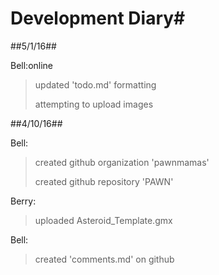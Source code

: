 # Development Diary#
##5/1/16##


Bell:online
> updated 'todo.md' formatting
>
> attempting to upload images

##4/10/16##


Bell: 
> created github organization 'pawnmamas'
>
> created github repository 'PAWN'

Berry:
> uploaded Asteroid_Template.gmx


Bell:

> created 'comments.md' on github
